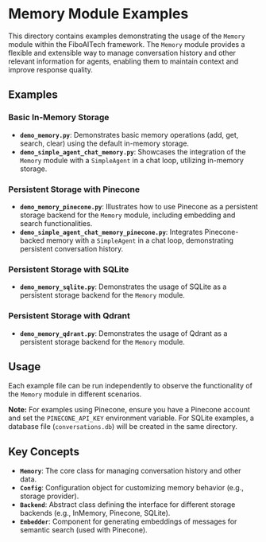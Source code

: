 # Memory Module Examples

This directory contains examples demonstrating the usage of the `Memory` module within the FiboAITech framework. The `Memory` module provides a flexible and extensible way to manage conversation history and other relevant information for agents, enabling them to maintain context and improve response quality.

## Examples

### Basic In-Memory Storage

- **`demo_memory.py`**: Demonstrates basic memory operations (add, get, search, clear) using the default in-memory storage.
- **`demo_simple_agent_chat_memory.py`**: Showcases the integration of the `Memory` module with a `SimpleAgent` in a chat loop, utilizing in-memory storage.

### Persistent Storage with Pinecone

- **`demo_memory_pinecone.py`**: Illustrates how to use Pinecone as a persistent storage backend for the `Memory` module, including embedding and search functionalities.
- **`demo_simple_agent_chat_memory_pinecone.py`**: Integrates Pinecone-backed memory with a `SimpleAgent` in a chat loop, demonstrating persistent conversation history.

### Persistent Storage with SQLite

- **`demo_memory_sqlite.py`**: Demonstrates the usage of SQLite as a persistent storage backend for the `Memory` module.

### Persistent Storage with Qdrant

- **`demo_memory_qdrant.py`**: Demonstrates the usage of Qdrant as a persistent storage backend for the `Memory` module.


## Usage

Each example file can be run independently to observe the functionality of the `Memory` module in different scenarios.

**Note:** For examples using Pinecone, ensure you have a Pinecone account and set the `PINECONE_API_KEY` environment variable. For SQLite examples, a database file (`conversations.db`) will be created in the same directory.

## Key Concepts

- **`Memory`**: The core class for managing conversation history and other data.
- **`Config`**: Configuration object for customizing memory behavior (e.g., storage provider).
- **`Backend`**: Abstract class defining the interface for different storage backends (e.g., InMemory, Pinecone, SQLite).
- **`Embedder`**: Component for generating embeddings of messages for semantic search (used with Pinecone).
